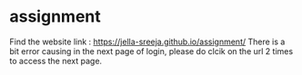 # assignment
Find the website link : https://jella-sreeja.github.io/assignment/
There is a bit error causing in the next page of login, please do clcik on the url 2 times to access the next page.
